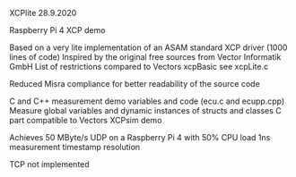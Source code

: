 
XCPlite
28.9.2020


Raspberry Pi 4 XCP demo

Based on a very lite implementation of an ASAM standard XCP driver (1000 lines of code)
Inspired by the original free sources from Vector Informatik GmbH
List of restrictions compared to Vectors xcpBasic see xcpLite.c

Reduced Misra compliance for better readability of the source code

C and C++ measurement demo variables and code (ecu.c and ecupp.cpp)
Measure global variables and dynamic instances of structs and classes
C part compatible to Vectors XCPsim demo

Achieves 50 MByte/s UDP on a Raspberry Pi 4 with 50% CPU load
1ns measurement timestamp resolution

TCP not implemented















